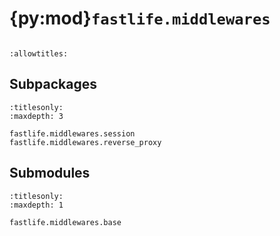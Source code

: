 # {py:mod}`fastlife.middlewares`

```{py:module} fastlife.middlewares
```

```{autodoc2-docstring} fastlife.middlewares
:allowtitles:
```

## Subpackages

```{toctree}
:titlesonly:
:maxdepth: 3

fastlife.middlewares.session
fastlife.middlewares.reverse_proxy
```

## Submodules

```{toctree}
:titlesonly:
:maxdepth: 1

fastlife.middlewares.base
```
